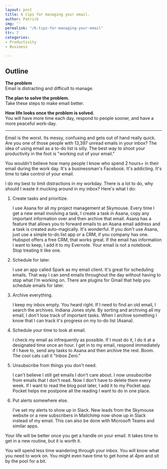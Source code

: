 ```yaml
---
layout: post
title: 6 tips for managing your email.
author: Patrick
img: ''
permalink: "/6-tips-for-managing-your-email"
ttr: 7
categories:
- Productivity
- Business

---
```

## **Outline**

**The problem**  
Email is distracting and difficult to manage.

**The plan to solve the problem.**  
Take these steps to make email better.

**How life looks once the problem is solved.**  
You will have more time each day, respond to people sooner, and have a more peaceful work-day.

***

Email is the worst. Its messy, confusing and gets out of hand really quick. Are you one of those people with 13,397 unread emails in your inbox? The idea of using email as a to-do list is silly. The best way to shoot your productivity in the foot is "working out of your email."

You wouldn't believe how many people I know who spend 2 hours+ in their email during the work day. It's a businessman's Facebook. It's addicting. It's time to take control of your email.

I do my best to limit distractions in my workday. There is a lot to do, why should I waste it mucking around in my inbox? Here's what I do:

1. Create tasks and prioritize.

   I use Asana for all my project management at Skymouse. Every time I get a new email involving a task, I create a task in Asana, copy any important information over and then archive that email. Asana has a feature that allows you to forward emails to an Asana email address and a task is created auto-magically. It's wonderful. If you don't use Asana, just use a simple to-do list app or a CRM, if you company has one. Hubspot offers a free CRM, that works great. If the email has information I want to keep, I add it to my Evernote. Your email is not a notebook. Stop treating it like one.
2. Schedule for later.

   I use an app called Spark as my email client. It's great for scheduling emails. That way I can send emails throughout the day without having to stop what I'm working on. There are plugins for Gmail that help you schedule emails for later.
3. Archive everything.

   I keep my inbox empty. You heard right. If I need to find an old email, I search the archives. Indiana Jones style. By sorting and archiving all my email, I don't lose track of important tasks. When I archive something I know that I can track it's progress on my to-do list (Asana).
4. Schedule your time to look at email.

   I check my email as infrequently as possible. If I must do it, I do it at a designated time once an hour. I get in to my email, respond immediately if I have to, send any tasks to Asana and then archive the rest. Boom. The cool cats call it "Inbox Zero."
5. Unsubscribe from things you don't need.

   I can't believe I still get emails I don't care about. I now unsubscribe from emails that I don't read. Now I don't have to delete them every week. If I want to read the blog post later, I add it to my Pocket app. Pocket helps me postpone all the reading I want to do in one place.
6. Put alerts somewhere else.

   I've set my alerts to show up in Slack. New leads from the Skymouse website or a new subscribers in Mailchimp now show up in Slack instead of my email.  This can also be done with Microsoft Teams and similar apps.

Your life will be better once you get a handle on your email. It takes time to get in a new routine, but it is worth it.

You will spend less time wandering through your inbox. You will know what you need to work on. You might even have time to get home at 4pm and sit by the pool for a bit.
